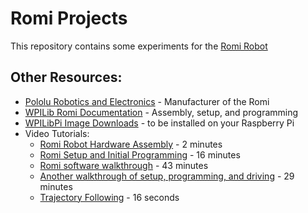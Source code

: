 # Romi Projects

This repository contains some experiments for the [Romi Robot](https://docs.wpilib.org/en/stable/docs/romi-robot/index.html)

## Other Resources:
* [Pololu Robotics and Electronics](https://www.pololu.com/product/4022) - Manufacturer of the Romi
* [WPILib Romi Documentation](https://docs.wpilib.org/en/stable/docs/romi-robot/index.html) - Assembly, setup, and programming
* [WPILibPi Image Downloads](https://github.com/wpilibsuite/WPILibPi/releases) - to be installed on your Raspberry Pi
* Video Tutorials:
  * [Romi Robot Hardware Assembly](https://www.youtube.com/watch?v=0CSs2sL5fzo) - 2 minutes
  * [Romi Setup and Initial Programming](https://www.youtube.com/watch?v=LrVpxsmLqvI) - 16 minutes
  * [Romi software walkthrough](https://www.youtube.com/watch?v=j5g4nHV3FaY) - 43 minutes
  * [Another walkthrough of setup, programming, and driving](https://www.youtube.com/watch?v=mop51tpWWcA) - 29 minutes
  * [Trajectory Following](https://www.youtube.com/watch?v=_SBpyfUYF_k) - 16 seconds




